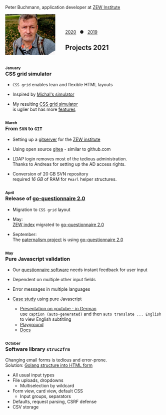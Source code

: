 <!-- headline will be auto-inserted  -->

Peter Buchmann, application developer at [ZEW Institute](https://www.zew.de/en/team/pbu)

<!-- <img  src="bg-03.jpg" style="display: block; margin: 0; padding: 0; width: 100%">
 -->
<img  src="iche.jpg" 
  style="display: block; 
    margin: 0; padding: 0; 
    width: 20%; min-width: 160px; max-width: 320px; 
    float: left; margin-right: 2rem;
    ">
<!-- https://www.w3schools.com/charsets/ref_utf_geometric.asp -->
<!-- &#9635; -->

<br>

&nbsp;  
[2020](2020.md) &nbsp;  &#9679; &nbsp;  [2019](2019.md)  

## Projects&nbsp;2021

<div style='clear: both; height: 0px;'></div>

### <span style='font-size:75%'>January</span><br>CSS grid simulator

* `CSS grid` enables lean and flexible HTML layouts

* Inspired by [Michal's simulator](https://michalgrochowski.github.io/grid-playground/dist/)

* My resulting [CSS grid simulator](./css-grid-simulator/index.html)  
is uglier but has more [features](https://dilbert.com/strip/2001-02-05)

### <span style='font-size:75%'>March</span><br>From `SVN` to `GIT`

* Setting up a [gitserver](https://git.zew.de/) for the [ZEW institute](https://www.zew.de/)

* Using open source [gitea](https://gitea.io/en-us/) - similar to github.com

* LDAP login removes most of the tedious administration.  
Thanks to Andreas for setting up the AD access rights.

* Conversion of 20&nbsp;GB SVN repository  
  required _16&nbsp;GB_ of RAM for `Pearl` helper structures.

### <span style='font-size:75%'>April</span><br>Release of [go-questionnaire 2.0](https://github.com/zew/go-questionnaire/releases/tag/v2.0.0)

* Migration to `CSS grid` layout

* May:  
[ZEW index](https://de.wikipedia.org/wiki/ZEW-Index) migrated to [go-questionnaire 2.0](https://github.com/zew/go-questionnaire)

* September:  
The [paternalism project](https://kups.ub.uni-koeln.de/46303/1/%5B2021%5D%20Ambuehl%20Bernheim%20Ockenfels_What%20Motivates%20Paternalism_AER_final%20WP.pdf) is using [go-questionnaire 2.0](https://github.com/zew/go-questionnaire)

<!-- * Check out my [CSS grid simulator](https://github.com/pbberlin/css-grid-playground) -->

### <span style='font-size:75%'>May</span><br>Pure Javascript validation

* Our [questionnaire software](https://github.com/zew/go-questionnaire)
needs instant feedback for user input

* Dependent on multiple other input fields

* Error messages in multiple languages

* [Case study](https://survey2.zew.de/doc/html5-form-validation/playground-03.html) using pure Javascript
  * [Presentation on youtube - in German](https://youtu.be/BaV0ebrcepY)  
use `caption (auto-generated)` and then `auto translate ... English`  
to view English subtitling
  * [Playground](https://survey2.zew.de/doc/html5-form-validation/playground-03.html)
  * [Docs](https://survey2.zew.de/doc/html5-form-validation/validation.md)

### <span style='font-size:75%'>October</span><br>Software library `struc2frm`

Changing email forms is tedious and error-prone.  
Solution: [Golang structure into HTML form](https://github.com/pbberlin/struc2frm)

* All usual input types
* File uploads, dropdowns
  * Multiselection by wildcard
* Form view, card view, default CSS
  * Input groups, separators
* Defaults, request parsing, CSRF defense
* CSV storage
